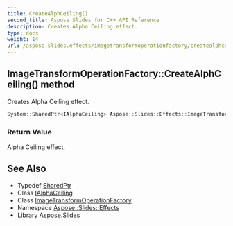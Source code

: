 ```yaml
---
title: CreateAlphCeiling()
second_title: Aspose.Slides for C++ API Reference
description: Creates Alpha Ceiling effect.
type: docs
weight: 14
url: /aspose.slides.effects/imagetransformoperationfactory/createalphceiling/
---
```

## ImageTransformOperationFactory::CreateAlphCeiling() method


Creates Alpha Ceiling effect.

```cpp
System::SharedPtr<IAlphaCeiling> Aspose::Slides::Effects::ImageTransformOperationFactory::CreateAlphCeiling() override
```


### Return Value

Alpha Ceiling effect.

## See Also

* Typedef [SharedPtr](../../../system/sharedptr/)
* Class [IAlphaCeiling](../../ialphaceiling/)
* Class [ImageTransformOperationFactory](../)
* Namespace [Aspose::Slides::Effects](../../)
* Library [Aspose.Slides](../../../)